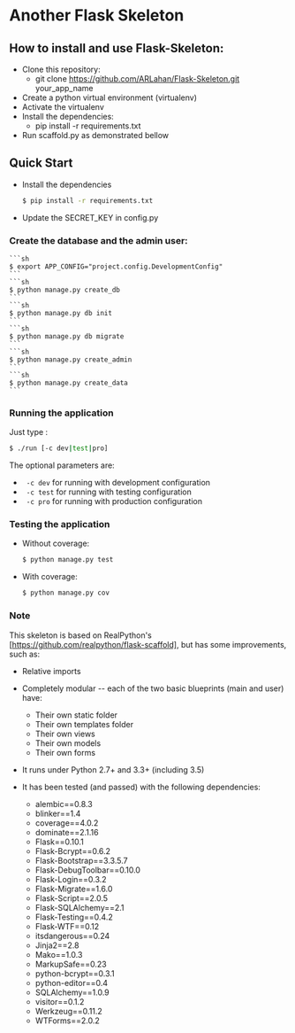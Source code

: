 # Another Flask Skeleton

## How to install and use Flask-Skeleton:
  - Clone this repository:
    - git clone https://github.com/ARLahan/Flask-Skeleton.git your_app_name
  - Create a python virtual environment (virtualenv)
  - Activate the virtualenv
  - Install the dependencies:
    - pip install -r requirements.txt
  - Run scaffold.py as demonstrated bellow

## Quick Start

 * Install the dependencies

    ```sh
    $ pip install -r requirements.txt
    ```

 * Update the SECRET_KEY in config.py


### Create the database and the admin user:

    ```sh
    $ export APP_CONFIG="project.config.DevelopmentConfig"
    ```
    ```sh
    $ python manage.py create_db
    ```
    ```sh
    $ python manage.py db init
    ```
    ```sh
    $ python manage.py db migrate
    ```
    ```sh
    $ python manage.py create_admin
    ```
    ```sh
    $ python manage.py create_data
    ```

### Running the application
Just type :

  ```sh
  $ ./run [-c dev|test|pro]
  ```
The optional parameters are:
   - ``` -c dev```      for running with development configuration
   - ``` -c test```     for running with testing configuration
   - ``` -c pro```      for running with production configuration


### Testing the application

 * Without coverage:

    ```sh
    $ python manage.py test
    ```

 * With coverage:

    ```sh
    $ python manage.py cov
    ```

### Note

This skeleton is based on RealPython's [https://github.com/realpython/flask-scaffold],
but has some improvements, such as:

 * Relative imports

 * Completely modular -- each of the two basic blueprints (main and user) have:
   - Their own static folder
   - Their own templates folder
   - Their own views
   - Their own models
   - Their own forms

 * It runs under Python 2.7+ and 3.3+ (including 3.5)

 * It has been tested (and passed) with the following dependencies:
    - alembic==0.8.3
    - blinker==1.4
    - coverage==4.0.2
    - dominate==2.1.16
    - Flask==0.10.1
    - Flask-Bcrypt==0.6.2
    - Flask-Bootstrap==3.3.5.7
    - Flask-DebugToolbar==0.10.0
    - Flask-Login==0.3.2
    - Flask-Migrate==1.6.0
    - Flask-Script==2.0.5
    - Flask-SQLAlchemy==2.1
    - Flask-Testing==0.4.2
    - Flask-WTF==0.12
    - itsdangerous==0.24
    - Jinja2==2.8
    - Mako==1.0.3
    - MarkupSafe==0.23
    - python-bcrypt==0.3.1
    - python-editor==0.4
    - SQLAlchemy==1.0.9
    - visitor==0.1.2
    - Werkzeug==0.11.2
    - WTForms==2.0.2
